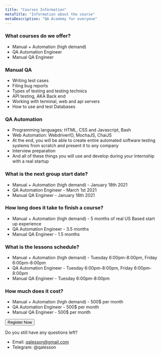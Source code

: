 ```yaml
---
title: "Courses Information"
metaTitle: "Information about the course"
metaDescription: "QA Academy for everyone"
---
```


### What courses do we offer?
- Manual + Automation (high demand)
- QA Automation Engineer
- Manual QA Engineer

### Manual QA
- Writing test cases
- Filing bug reports
- Types of testing and testing technics
- API testing, AKA Back end
- Working with terminal, web and api servers
- How to use and test Databases

### QA Automation
- Programming languages: HTML, CSS and Javascript, Bash
- Web Automation: WebdriverIO, MochaJS, ChaiJS
- At the end, you will be able to create entire automated software testing systems from scratch and present it to any company
- Interview preparation
- And all of these things you will use and develop during your Internship with a real startup

### What is the next group start date?
- Manual + Automation (high demand) - January 18th 2021
- QA Automation Engineer - March 1st 2021
- Manual QA Engineer - January 18th 2021

### How long does it take to finish a course?
- Manual + Automation (high demand) - 5 months of real US Based start up experience
- QA Automation Engineer - 3.5 months
- Manual QA Engineer - 1.5 months

### What is the lessons schedule?
- Manual + Automation (high demand) - Tuesday 6:00pm-8:00pm, Friday  6:00pm-8:00pm
- QA Automation Engineer - Tuesday 6:00pm-8:00pm, Friday  6:00pm-8:00pm
- Manual QA Engineer -  Tuesday 6:00pm-8:00pm


### How much does it cost?
- Manual + Automation (high demand) - 500$ per month
- QA Automation Engineer - 500$ per month
- Manual QA Engineer - 500$ per month


<a href="https://forms.gle/RRcWipp4vhiEkX9K8" target="_blank">
   <button onClick="fbq('track', 'Purchase');" class="registerbtn" >Register Now</button>
</a>

Do you still have any questions left?
 - Email: qalesson@gmail.com
 - Telegram: @qalesson

